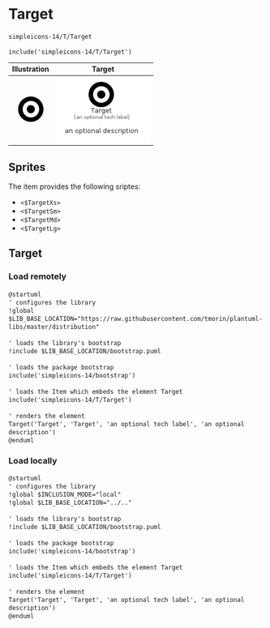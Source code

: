 # Target


```text
simpleicons-14/T/Target
```

```text
include('simpleicons-14/T/Target')
```



| Illustration | Target |
| :---: | :---: |
| ![illustration for Illustration](../../simpleicons-14/T/Target.png) | ![illustration for Target](../../simpleicons-14/T/Target.Local.png) |



## Sprites
The item provides the following sriptes:

- `<$TargetXs>`
- `<$TargetSm>`
- `<$TargetMd>`
- `<$TargetLg>`





## Target

### Load remotely
```plantuml
@startuml
' configures the library
!global $LIB_BASE_LOCATION="https://raw.githubusercontent.com/tmorin/plantuml-libs/master/distribution"

' loads the library's bootstrap
!include $LIB_BASE_LOCATION/bootstrap.puml

' loads the package bootstrap
include('simpleicons-14/bootstrap')

' loads the Item which embeds the element Target
include('simpleicons-14/T/Target')

' renders the element
Target('Target', 'Target', 'an optional tech label', 'an optional description')
@enduml
```

### Load locally
```plantuml
@startuml
' configures the library
!global $INCLUSION_MODE="local"
!global $LIB_BASE_LOCATION="../.."

' loads the library's bootstrap
!include $LIB_BASE_LOCATION/bootstrap.puml

' loads the package bootstrap
include('simpleicons-14/bootstrap')

' loads the Item which embeds the element Target
include('simpleicons-14/T/Target')

' renders the element
Target('Target', 'Target', 'an optional tech label', 'an optional description')
@enduml
```


